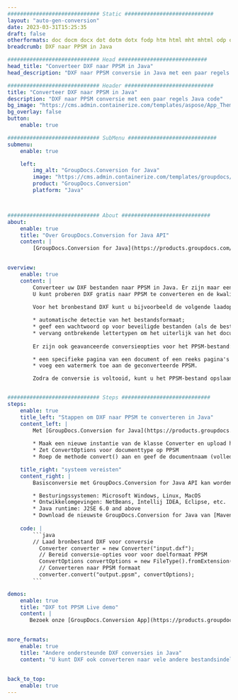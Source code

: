 ```yaml
---
############################# Static ############################
layout: "auto-gen-conversion"
date: 2023-03-31T15:25:35
draft: false
otherformats: doc docm docx dot dotm dotx fodp htm html mht mhtml odp odt otp pot potm potx pps ppsm ppsx ppt pptm pptx rtf
breadcrumb: DXF naar PPSM in Java

############################# Head ############################
head_title: "Converteer DXF naar PPSM in Java"
head_description: "DXF naar PPSM conversie in Java met een paar regels code. Converteer meer dan 160 bestandsindelingen met de GroupDocs-documentconversie-API voor Java"

############################# Header ############################
title: "Converteer DXF naar PPSM in Java"
description: "DXF naar PPSM conversie met een paar regels Java code"
bg_image: "https://cms.admin.containerize.com/templates/aspose/App_Themes/V3/images/bg/header1.png"
bg_overlay: false
button:
    enable: true

############################# SubMenu ############################
submenu:
    enable: true

    left:
        img_alt: "GroupDocs.Conversion for Java"
        image: "https://cms.admin.containerize.com/templates/groupdocs/images/product-logos/90x90-noborder/groupdocs-conversion-java.png"
        product: "GroupDocs.Conversion"
        platform: "Java"



############################# About ############################
about:
    enable: true
    title: "Over GroupDocs.Conversion for Java API"
    content: |
        [GroupDocs.Conversion for Java](https://products.groupdocs.com/conversion/java/) is een geavanceerde conversie-API voor bestandsindelingen voor het converteren tussen populaire afbeeldings- en documentindelingen zoals Microsoft Office, OpenDocument, PDF, HTML, e-mail, CAD. en nog veel meer met slechts een paar regels code. De native API detecteert automatisch de formaten van de originele documenten en biedt veel opties voor het aanpassen van de geconverteerde documenten. Naast de functie om informatie uit een document te extraheren, ondersteunt het standaard ook het cachen van de conversieresultaten naar de lokale schijf. Elk type cacheopslag kan echter worden ondersteund door de juiste interfaces te implementeren - Amazon S3, Dropbox, Google Drive, Windows Azure, Reddis of andere.
    

overview:
    enable: true
    content: |
        Converteer uw DXF bestanden naar PPSM in Java. Er zijn maar een paar regels Java code nodig op elk platform naar keuze, zoals Windows, Linux, macOS.
        U kunt proberen DXF gratis naar PPSM te converteren en de kwaliteit van de conversieresultaten te evalueren. Naast eenvoudige scripts voor bestandsconversie, kunt u meer geavanceerde opties proberen voor het laden van het DXF-bronbestand en het opslaan van de PPSM-uitvoer. 
        
        Voor het bronbestand DXF kunt u bijvoorbeeld de volgende laadopties gebruiken:

        * automatische detectie van het bestandsformaat;
        * geef een wachtwoord op voor beveiligde bestanden (als de bestandsindeling dit ondersteunt);
        * vervang ontbrekende lettertypen om het uiterlijk van het document te behouden.
        
        Er zijn ook geavanceerde conversieopties voor het PPSM-bestand:

        * een specifieke pagina van een document of een reeks pagina's converteren;
        * voeg een watermerk toe aan de geconverteerde PPSM.

        Zodra de conversie is voltooid, kunt u het PPSM-bestand opslaan in uw lokale bestandspad of in opslag van derden, zoals FTP, Amazon S3, Google Drive, Dropbox enz. Let op - om DXF te converteren tot PPSM, hoeft u geen extra software te installeren, zoals MS Office, Open Office, Adobe Acrobat Reader etc.


############################# Steps ############################
steps:
    enable: true
    title_left: "Stappen om DXF naar PPSM te converteren in Java"
    content_left: |
        Met [GroupDocs.Conversion for Java](https://products.groupdocs.com/conversion/java/) kunnen ontwikkelaars het DXF-bestand eenvoudig converteren naar PPSM met een paar regels code.
        
        * Maak een nieuwe instantie van de klasse Converter en upload het bestand DXF met het volledige pad
        * Zet ConvertOptions voor documenttype op PPSM
        * Roep de methode convert() aan en geef de documentnaam (volledig pad) en formaat (PPSM) door als parameter

    title_right: "systeem vereisten"
    content_right: |
        Basisconversie met GroupDocs.Conversion for Java API kan worden gedaan met slechts een paar regels code. Onze API's worden ondersteund op alle belangrijke platforms en besturingssystemen. Voordat u de onderstaande code uitvoert, moet u ervoor zorgen dat de volgende vereisten op uw systeem zijn geïnstalleerd.

        * Besturingssystemen: Microsoft Windows, Linux, MacOS
        * Ontwikkelomgevingen: NetBeans, Intellij IDEA, Eclipse, etc.
        * Java runtime: J2SE 6.0 and above
        * Download de nieuwste GroupDocs.Conversion for Java van [Maven](https://repository.groupdocs.com/webapp/#/artifacts/browse/tree/General/repo/com/groupdocs/groupdocs-conversion)
         
    code: |
        ```java    
        // Laad bronbestand DXF voor conversie
          Converter converter = new Converter("input.dxf");
          // Bereid conversie-opties voor voor doelformaat PPSM
          ConvertOptions convertOptions = new FileType().fromExtension("ppsm").getConvertOptions();
          // Converteren naar PPSM formaat
          converter.convert("output.ppsm", convertOptions);
        ```

demos:
    enable: true
    title: "DXF tot PPSM Live demo"
    content: |
       Bezoek onze [GroupDocs.Conversion App](https://products.groupdocs.app/conversion/family) website en probeer DXF naar PPSM conversie nu. De gratis demo heeft de volgende voordelen:
          

more_formats:
    enable: true
    title: "Andere ondersteunde DXF conversies in Java"
    content: "U kunt DXF ook converteren naar vele andere bestandsindelingen. Zie de lijst hieronder."
       
       
back_to_top:
    enable: true
---
```

